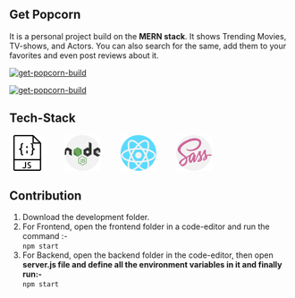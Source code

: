 ## Get Popcorn

It is a personal project build on the **MERN stack**. It shows Trending Movies, TV-shows, and Actors. You can also search for the same, add them to your favorites and even post reviews about it.

[![get-popcorn-build](https://img.shields.io/badge/build-success-brightgreen)](https://get-popcorn.herokuapp.com/trending)

[![get-popcorn-build](https://img.shields.io/badge/API-Reference-blue)](https://developers.themoviedb.org/3/getting-started/introduction)

## Tech-Stack

![javascript](img/javascript.png) &nbsp; &nbsp; &nbsp; &nbsp; ![nodejs](img/nodejs.png) &nbsp; &nbsp; &nbsp; &nbsp; ![react](img/react.png) &nbsp; &nbsp; &nbsp; &nbsp; ![sass](img/sass.png)

## Contribution

1. Download the development folder.
2. For Frontend, open the frontend folder in a code-editor and run the command :- <br/> `npm start`
3. For Backend, open the backend folder in the code-editor, then open **server.js file and define all the environment variables in it and finally run:-** <br/> `npm start`
